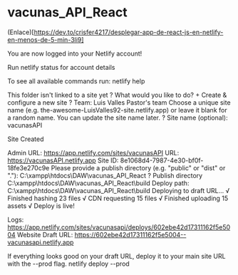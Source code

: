 # vacunas_API_React

(Enlace)[https://dev.to/crisfer4217/desplegar-app-de-react-js-en-netlify-en-menos-de-5-min-3li9]  

You are now logged into your Netlify account!

Run netlify status for account details

To see all available commands run: netlify help

This folder isn't linked to a site yet
? What would you like to do? +  Create & configure a new site
? Team: Luis Valles Pastor's team
Choose a unique site name (e.g. the-awesome-LuisValles92-site.netlify.app) or leave it blank for a random name. You can update the site name later.
? Site name (optional): vacunasAPI

Site Created

Admin URL: https://app.netlify.com/sites/vacunasAPI
URL:       https://vacunasAPI.netlify.app
Site ID:   8e1068d4-7987-4e30-bf0f-18fe3e270c9e
Please provide a publish directory (e.g. "public" or "dist" or "."):
C:\xampp\htdocs\DAW\vacunas_API_React
? Publish directory C:\xampp\htdocs\DAW\vacunas_API_React\build
Deploy path: C:\xampp\htdocs\DAW\vacunas_API_React\build
Deploying to draft URL...
√ Finished hashing 23 files
√ CDN requesting 15 files
√ Finished uploading 15 assets
√ Deploy is live!

Logs:              https://app.netlify.com/sites/vacunasapi/deploys/602ebe42d17311162f5e5004
Website Draft URL: https://602ebe42d17311162f5e5004--vacunasapi.netlify.app

If everything looks good on your draft URL, deploy it to your main site URL with the --prod flag.
netlify deploy --prod
